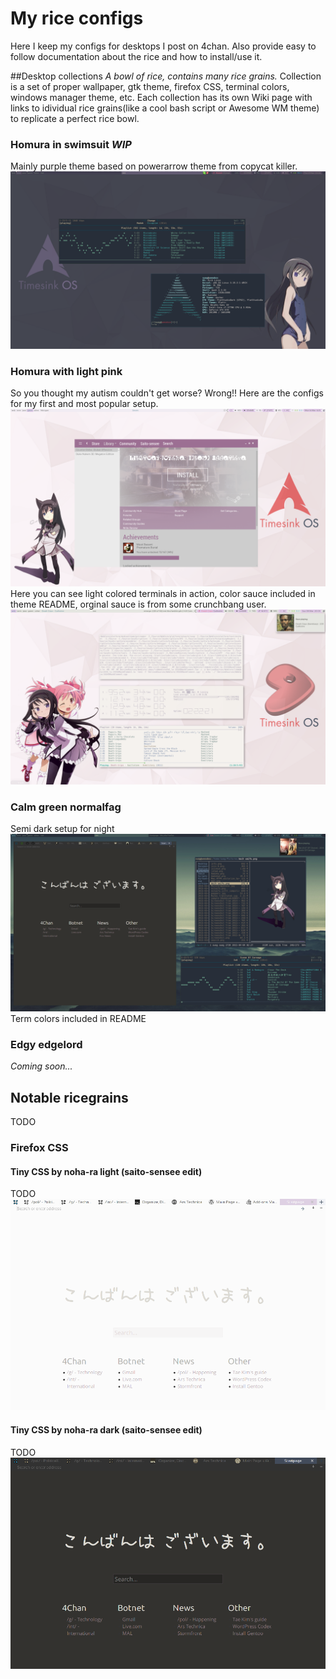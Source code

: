 # My rice configs
Here I keep my configs for desktops I post on 4chan. Also provide easy to follow documentation about the rice and how to install/use it.

##Desktop collections
*A bowl of rice, contains many rice grains.* Collection is a set of proper wallpaper, gtk theme, firefox CSS, terminal colors, windows manager theme, etc. Each collection has its own Wiki page with links to idividual rice grains(like a cool bash script or Awesome WM theme) to replicate a perfect rice bowl.

### Homura in swimsuit *WIP*
Mainly purple theme based on powerarrow theme from copycat killer.
![alt tag](https://raw.githubusercontent.com/UltraNyan/rice/master/Screenshots/2015-04-09-032641_1920x1080_scrot.png)

### Homura with light pink
So you thought my autism couldn't get worse? Wrong!! Here are the configs for my first and most popular setup. 
![alt tag](https://raw.githubusercontent.com/UltraNyan/rice/master/Screenshots/2015-03-16-161626_1920x1080_scrot.png)
Here you can see light colored terminals in action, color sauce included in theme README, orginal sauce is from some crunchbang user.
![alt tag](https://raw.githubusercontent.com/UltraNyan/rice/master/Screenshots/nolaifu_sitll_compilin.png)


### Calm green normalfag
Semi dark setup for night
![alt tag](https://github.com/UltraNyan/rice/blob/master/Screenshots/2015-04-04-022922_1920x1080_scrot.png)
Term colors included in README

### Edgy edgelord
*Coming soon...*


## Notable ricegrains
TODO

### Firefox CSS
#### Tiny CSS by noha-ra light (saito-sensee edit)
TODO
![alt tag](https://raw.githubusercontent.com/UltraNyan/rice/master/Screenshots/firefox-light.png)

#### Tiny CSS by noha-ra dark (saito-sensee edit)
TODO
![alt tag](https://raw.githubusercontent.com/UltraNyan/rice/master/Screenshots/firefox-dark.png)

